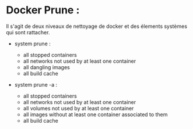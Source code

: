 # Docker Prune : 

Il s'agit de deux niveaux de nettoyage de docker et des élements systèmes qui sont rattacher.

- system prune : 
    - all stopped containers
    - all networks not used by at least one container
    - all dangling images
    - all build cache 

- system prune -a : 
    - all stopped containers
    - all networks not used by at least one container
    - all volumes not used by at least one container
    - all images without at least one container associated to them
    - all build cache